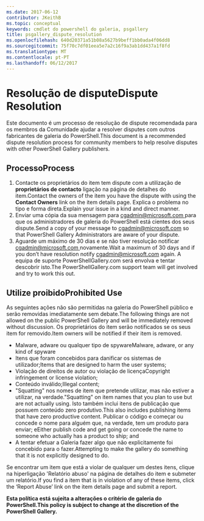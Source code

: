 ```yaml
---
ms.date: 2017-06-12
contributor: JKeithB
ms.topic: conceptual
keywords: cmdlet do powershell do galeria, psgallery
title: psgallery_dispute_resolution
ms.openlocfilehash: 640d20371a51b08a5627b9beff1bb0ada4f06dd8
ms.sourcegitcommit: 75f70c7df01eea5e7a2c16f9a3ab1dd437a1f8fd
ms.translationtype: MT
ms.contentlocale: pt-PT
ms.lasthandoff: 06/12/2017
---
```

# <a name="dispute-resolution"></a><span data-ttu-id="5cb60-103">Resolução de dispute</span><span class="sxs-lookup"><span data-stu-id="5cb60-103">Dispute Resolution</span></span>

<span data-ttu-id="5cb60-104">Este documento é um processo de resolução de dispute recomendada para os membros da Comunidade ajudar a resolver disputes com outros fabricantes de galeria do PowerShell.</span><span class="sxs-lookup"><span data-stu-id="5cb60-104">This document is a recommended dispute resolution process for community members to help resolve disputes with other PowerShell Gallery publishers.</span></span>

## <a name="process"></a><span data-ttu-id="5cb60-105">Processo</span><span class="sxs-lookup"><span data-stu-id="5cb60-105">Process</span></span>

1. <span data-ttu-id="5cb60-106">Contacte os proprietários do item tem dispute com a utilização de **proprietários de contacto** ligação na página de detalhes do item.</span><span class="sxs-lookup"><span data-stu-id="5cb60-106">Contact the owners of the item you have the dispute with using the **Contact Owners** link on the item details page.</span></span>
<span data-ttu-id="5cb60-107">Explica o problema no tipo e forma direta.</span><span class="sxs-lookup"><span data-stu-id="5cb60-107">Explain your issue in a kind and direct manner.</span></span>
2. <span data-ttu-id="5cb60-108">Enviar uma cópia da sua mensagem para [ cgadmin@microsoft.com ](mailto:cgadmin@microsoft.com) para que os administradores de galeria do PowerShell está cientes dos seus dispute.</span><span class="sxs-lookup"><span data-stu-id="5cb60-108">Send a copy of your message to [cgadmin@microsoft.com](mailto:cgadmin@microsoft.com) so that PowerShell Gallery Administrators are aware of your dispute.</span></span>
3. <span data-ttu-id="5cb60-109">Aguarde um máximo de 30 dias e se não tiver resolução notificar [ cgadmin@microsoft.com ](mailto:cgadmin@microsoft.com) novamente.</span><span class="sxs-lookup"><span data-stu-id="5cb60-109">Wait a maximum of 30 days and if you don’t have resolution notify [cgadmin@microsoft.com](mailto:cgadmin@microsoft.com) again.</span></span>
<span data-ttu-id="5cb60-110">A equipa de suporte PowerShellGallery.com será envolva e tentar descobrir isto.</span><span class="sxs-lookup"><span data-stu-id="5cb60-110">The PowerShellGallery.com support team will get involved and try to work this out.</span></span>


## <a name="prohibited-use"></a><span data-ttu-id="5cb60-111">Utilize proibido</span><span class="sxs-lookup"><span data-stu-id="5cb60-111">Prohibited Use</span></span>

<span data-ttu-id="5cb60-112">As seguintes ações não são permitidas na galeria do PowerShell público e serão removidas imediatamente sem debate.</span><span class="sxs-lookup"><span data-stu-id="5cb60-112">The following things are not allowed on the public PowerShell Gallery and will be immediately removed without discussion.</span></span>  <span data-ttu-id="5cb60-113">Os proprietários do item serão notificados se os seus item for removido.</span><span class="sxs-lookup"><span data-stu-id="5cb60-113">Item owners will be notified if their item is removed.</span></span>

- <span data-ttu-id="5cb60-114">Malware, adware ou qualquer tipo de spyware</span><span class="sxs-lookup"><span data-stu-id="5cb60-114">Malware, adware, or any kind of spyware</span></span>
- <span data-ttu-id="5cb60-115">Itens que foram concebidos para danificar os sistemas de utilizador;</span><span class="sxs-lookup"><span data-stu-id="5cb60-115">Items that are designed to harm the user systems;</span></span>
- <span data-ttu-id="5cb60-116">Violação de direitos de autor ou violação de licença</span><span class="sxs-lookup"><span data-stu-id="5cb60-116">Copyright infringement or license violation;</span></span>
- <span data-ttu-id="5cb60-117">Conteúdo inválido;</span><span class="sxs-lookup"><span data-stu-id="5cb60-117">Illegal content;</span></span>
- <span data-ttu-id="5cb60-118">"Squatting" nos nomes de item que pretende utilizar, mas não estiver a utilizar, na verdade.</span><span class="sxs-lookup"><span data-stu-id="5cb60-118">"Squatting" on item names that you plan to use but are not actually using.</span></span> <span data-ttu-id="5cb60-119">Isto também inclui itens de publicação que possuem conteúdo zero produtivo.</span><span class="sxs-lookup"><span data-stu-id="5cb60-119">This also includes publishing items that have zero productive content.</span></span>
<span data-ttu-id="5cb60-120">Publicar o código e começar ou concede o nome para alguém que, na verdade, tem um produto para enviar; e</span><span class="sxs-lookup"><span data-stu-id="5cb60-120">Either publish code and get going or concede the name to someone who actually has a product to ship; and</span></span>
- <span data-ttu-id="5cb60-121">A tentar efetuar a Galeria fazer algo que não explicitamente foi concebido para o fazer.</span><span class="sxs-lookup"><span data-stu-id="5cb60-121">Attempting to make the gallery do something that it is not explicitly designed to do.</span></span>


<span data-ttu-id="5cb60-122">Se encontrar um item que está a violar de qualquer um destes itens, clique na hiperligação 'Relatório abuso' na página de detalhes do item e submeter um relatório.</span><span class="sxs-lookup"><span data-stu-id="5cb60-122">If you find a item that is in violation of any of these items, click the ‘Report Abuse’ link on the item details page and submit a report.</span></span>

<span data-ttu-id="5cb60-123">**Esta política está sujeita a alterações o critério de galeria do PowerShell.**</span><span class="sxs-lookup"><span data-stu-id="5cb60-123">**This policy is subject to change at the discretion of the PowerShell Gallery.**</span></span>

